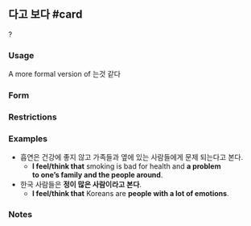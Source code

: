 ## 다고 보다 #card
?
### Usage
A more formal version of 는것 같다
### Form
### Restrictions
### Examples
* 흡연은 건강에 좋지 않고 가족들과 옆에 있는 사람들에게 문제 되는다고 본다.
	* **I feel/think that** smoking is bad for health and **a problem to one’s family and the people around**.
* 한국 사람들은 **정이 많은 사람이라고 본다**.
	* **I feel/think that** Koreans are **people with a lot of emotions**.
### Notes
<!--SR:!2025-01-24,5,230-->
